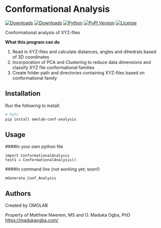 # Conformational Analysis
[![Downloads](https://pepy.tech/badge/omolab-conf-analysis)](https://pepy.tech/project/omolab-conf-analysis) [![Downloads](https://pepy.tech/badge/omolab-conf-analysis/week)](https://pepy.tech/project/omolab-conf-analysis)
[![Python](https://img.shields.io/pypi/pyversions/omolab-conf-analysis)](https://img.shields.io/pypi/pyversions/omolab-conf-analysis)
[![PyPI Version](https://img.shields.io/pypi/v/omolab-conf-analysis)](https://pypi.org/project/omolab-conf-analysis/)
[![License](https://img.shields.io/badge/license-MIT-green.svg)](https://github.com/erdogant/omolab/blob/master/LICENSE)

Conformational analysis of XYZ-files 

**What this program can do**
1) Read in XYZ-files and calculate distances, angles and dihedrals based of 3D coordinates
2) Incorporation of PCA and Clustering to reduce data dimensions and classify XYZ file conformational families
3) Create folder path and directories containing XYZ-files based on conformational family

## Installation
Run the following to install:

```sh
# PyPi
pip install omolab-conf-analysis
```

## Usage
####In your own python file
```
import ConformationalAnalysis
test1 = ConformationalAnalysis()
```
####In command line (not working yet; soon!)
```
mGenerate_Conf_Analysis
```

## Authors
Created by OMOLAB

Property of Matthew Nwerem, MS and O. Maduka Ogba, PhD   
https://madukaogba.com/
